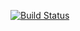 
[![Build Status](https://travis-ci.org/dmytri/domesticate.svg)](https://travis-ci.org/dmytri/domesticate)

